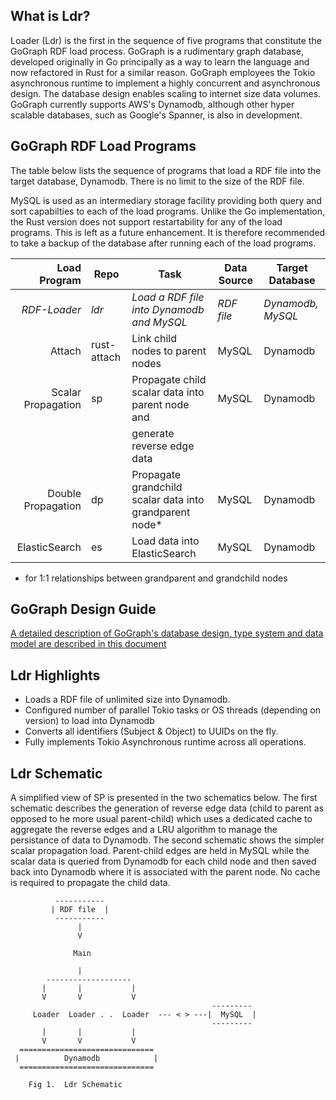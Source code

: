 ## What is Ldr?

Loader (Ldr) is the first in the sequence of five programs that constitute the GoGraph RDF load process.  GoGraph is a rudimentary graph database, developed originally in Go principally as a way to learn the language and now refactored in Rust for a similar reason. GoGraph employees the Tokio asynchronous runtime to implement a highly concurrent and asynchronous design. The database design enables scaling to internet size data volumes. GoGraph currently supports AWS's Dynamodb, although other hyper scalable databases, such as Google's Spanner, is also in development. 



## GoGraph RDF Load Programs

The table below lists the sequence of programs that load a RDF file into the target database, Dynamodb. There is no limit to the size of the RDF file. 

MySQL is used as an intermediary storage facility providing both query and sort capabilties to each of the load programs. Unlike the Go implementation, the Rust version does not support restartability for any of the load programs. This is left as a future enhancement. It is therefore recommended to take a backup of the database after running each of the load programs. 

| Load Program           |  Repo       |  Task                                                   |  Data Source           | Target Database |
|-----------------------:|-------------|---------------------------------------------------------|------------------------|-----------------|
| _RDF-Loader_           |   _ldr_     | _Load a RDF file into Dynamodb and MySQL_               |  _RDF file_            | _Dynamodb, MySQL_ |
|  Attach                | rust-attach | Link child nodes to parent nodes                        |  MySQL           | Dynamodb        |
|  Scalar Propagation    |    sp       | Propagate child scalar data into parent node and      |  MySQL        | Dynamodb     |
|                        |             | generate reverse edge data                            |      |       |
|  Double Propagation    |   dp        | Propagate grandchild scalar data into grandparent node* |  MySQL           | Dynamodb        |
|  ElasticSearch         |   es        | Load data into ElasticSearch                            |  MySQL          | Dynamodb        |


* for 1:1 relationships between grandparent and grandchild nodes

## GoGraph Design Guide ##

[A detailed description of GoGraph's database design, type system and data model are described in this document](docs/GoGraph-Design-Guide.pdf)

## Ldr Highlights ##

* Loads a RDF file of unlimited size into Dynamodb.
* Configured number of parallel Tokio tasks or OS threads (depending on version) to load into Dynamodb
* Converts all identifiers (Subject & Object) to UUIDs on the fly.  
* Fully implements Tokio Asynchronous runtime across all operations.

## Ldr Schematic ##

A simplified view of SP is presented in the two schematics below. The first schematic describes the generation of reverse edge data  (child to parent as opposed to he more usual parent-child) which uses a dedicated cache to aggregate the reverse edges and a LRU algorithm to manage the persistance of data to Dynamodb.  The second schematic shows the simpler scalar propagation load.  Parent-child edges are held in MySQL while the scalar data is queried from Dynamodb for each child node and then saved back into Dynamodb where it is associated with the parent node. No cache is required to propagate the child data.

              -----------
             | RDF file  |
              -----------      
                   |
                   V

                  Main                       

                   |
            -------------------
           |       |           |
           V       V           V
                                                 ---------
         Loader  Loader . .  Loader  --- < > ---|  MySQL  |   
                                                 ---------
           |       |           |
           V       V           V
      ==============================
     |          Dynamodb            |     
      ==============================
       
        Fig 1.  Ldr Schematic  




